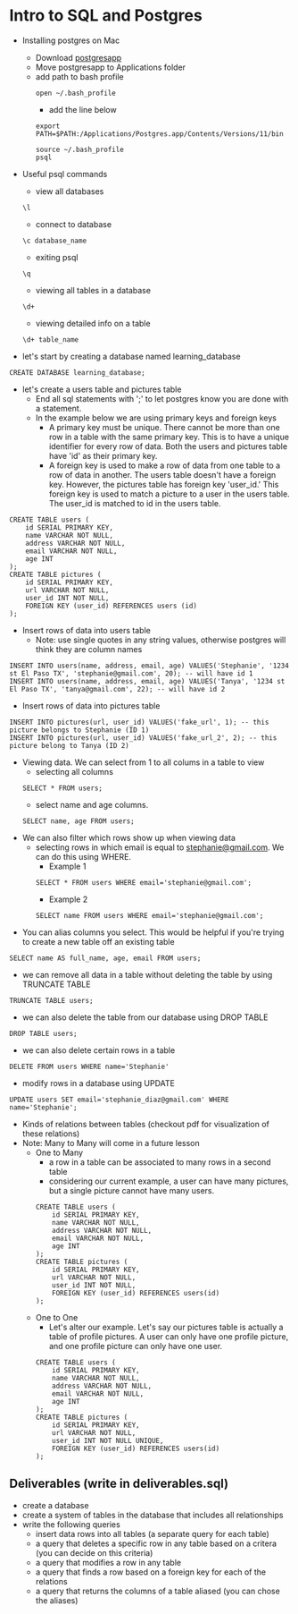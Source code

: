 # Intro to SQL and Postgres
- Installing postgres on Mac
    - Download [postgresapp](https://postgresapp.com/)
    - Move postgresapp to Applications folder
    - add path to bash profile
        ```
        open ~/.bash_profile
        ```
        - add the line below
        ```
        export PATH=$PATH:/Applications/Postgres.app/Contents/Versions/11/bin
        ```
        ```
        source ~/.bash_profile
        psql
        ```

- Useful psql commands
    - view all databases
    ```
    \l
    ```
    - connect to database 
    ```
    \c database_name
    ```
    - exiting psql
    ```
    \q
    ```
    - viewing all tables in a database
    ```
    \d+
    ```
    - viewing detailed info on a table
    ```
    \d+ table_name
    ```
- let's start by creating a database named learning_database
```
CREATE DATABASE learning_database;
```

- let's create a users table and pictures table
    - End all sql statements with ';' to let postgres know you are done with a statement.
    - In the example below we are using primary keys and foreign keys
        - A primary key must be unique. There cannot be more than one row in a table with the same primary key. This is to have a unique identifier for every row of data. Both the users and pictures table have 'id' as their primary key.
        - A foreign key is used to make a row of data from one table to a row of data in another. The users table doesn't have a foreign key. However, the pictures table has foreign key 'user_id.' This foreign key is used to match a picture to a user in the users table. The user_id is matched to id in the users table.  
```
CREATE TABLE users (
    id SERIAL PRIMARY KEY, 
    name VARCHAR NOT NULL,
    address VARCHAR NOT NULL,
    email VARCHAR NOT NULL,
    age INT 
);
CREATE TABLE pictures (
    id SERIAL PRIMARY KEY,
    url VARCHAR NOT NULL,
    user_id INT NOT NULL, 
    FOREIGN KEY (user_id) REFERENCES users (id)
);
```

- Insert rows of data into users table
    - Note: use single quotes in any string values, otherwise postgres will think they are column names
```
INSERT INTO users(name, address, email, age) VALUES('Stephanie', '1234 st El Paso TX', 'stephanie@gmail.com', 20); -- will have id 1
INSERT INTO users(name, address, email, age) VALUES('Tanya', '1234 st El Paso TX', 'tanya@gmail.com', 22); -- will have id 2
```

- Insert rows of data into pictures table
```
INSERT INTO pictures(url, user_id) VALUES('fake_url', 1); -- this picture belongs to Stephanie (ID 1)
INSERT INTO pictures(url, user_id) VALUES('fake_url_2', 2); -- this picture belong to Tanya (ID 2)
```

- Viewing data. We can select from 1 to all colums in a table to view
    - selecting all columns
    ```
    SELECT * FROM users;
    ```
    - select name and age columns. 
    ```
    SELECT name, age FROM users;
    ```
- We can also filter which rows show up when viewing data
    - selecting rows in which email is equal to stephanie@gmail.com. We can do this using WHERE.
        - Example 1
        ```
        SELECT * FROM users WHERE email='stephanie@gmail.com';
        ```
        - Example 2
        ```
        SELECT name FROM users WHERE email='stephanie@gmail.com';
        ```
- You can alias columns you select. This would be helpful if you're trying to create a new table off an existing table
```
SELECT name AS full_name, age, email FROM users;
```

- we can remove all data in a table without deleting the table by using TRUNCATE TABLE
```
TRUNCATE TABLE users;
```

- we can also delete the table from our database using DROP TABLE
```
DROP TABLE users;
```

- we can also delete certain rows in a table 
```
DELETE FROM users WHERE name='Stephanie'
```

- modify rows in a database using UPDATE
```
UPDATE users SET email='stephanie_diaz@gmail.com' WHERE name='Stephanie';
```


- Kinds of relations between tables (checkout pdf for visualization of these relations)
- Note: Many to Many will come in a future lesson
    - One to Many
        - a row in a table can be associated to many rows in a second table
        - considering our current example, a user can have many pictures, but a single picture cannot have many users.
        ```
        CREATE TABLE users (
            id SERIAL PRIMARY KEY, 
            name VARCHAR NOT NULL,
            address VARCHAR NOT NULL,
            email VARCHAR NOT NULL,
            age INT 
        );
        CREATE TABLE pictures (
            id SERIAL PRIMARY KEY,
            url VARCHAR NOT NULL,
            user_id INT NOT NULL, 
            FOREIGN KEY (user_id) REFERENCES users(id)
        );
        ```
    - One to One
        - Let's alter our example. Let's say our pictures table is actually a table of profile pictures. A user can only have one profile picture, and one profile picture can only have one user. 
        ```
        CREATE TABLE users (
            id SERIAL PRIMARY KEY, 
            name VARCHAR NOT NULL,
            address VARCHAR NOT NULL,
            email VARCHAR NOT NULL,
            age INT 
        );
        CREATE TABLE pictures (
            id SERIAL PRIMARY KEY,
            url VARCHAR NOT NULL,
            user_id INT NOT NULL UNIQUE, 
            FOREIGN KEY (user_id) REFERENCES users(id)
        );
        ```

## Deliverables (write in deliverables.sql)
- create a database
- create a system of tables in the database that includes all relationships
- write the following queries
    - insert data rows into all tables (a separate query for each table)
    - a query that deletes a specific row in any table based on a critera (you can decide on this criteria)
    - a query that modifies a row in any table
    - a query that finds a row based on a foreign key for each of the relations
    - a query that returns the columns of a table aliased (you can chose the aliases)












